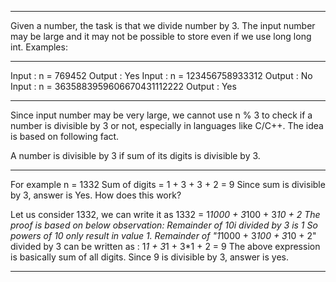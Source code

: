 ----------------------------------------------------------------------------------

Given a number, the task is that we divide number by 3. The input number may be large and it may not be possible to store even if we use long long int.
Examples: 

----------------------------------------------------------------------------------

Input  : n = 769452
Output : Yes
Input  : n = 123456758933312
Output : No
Input  : n = 3635883959606670431112222
Output : Yes

----------------------------------------------------------------------------------

Since input number may be very large, we cannot use n % 3 to check if a number is divisible by 3 or not, especially in languages like C/C++. The idea is based on following fact.

A number is divisible by 3 if sum of its digits is divisible by 3.

----------------------------------------------------------------------------------

For example n = 1332
Sum of digits = 1 + 3 + 3 + 2 = 9
Since sum is divisible by 3,
answer is Yes.
How does this work? 

Let us consider 1332, we can write it as
1332 = 1*1000 + 3*100 + 3*10 + 2
The proof is based on below observation:
Remainder of 10i divided by 3 is 1
So powers of 10 only result in value 1.
Remainder of "1*1000 + 3*100 + 3*10 + 2"
divided by 3 can be written as : 
1*1 + 3*1 + 3*1 + 2 = 9
The above expression is basically sum of
all digits.
Since 9 is divisible by 3, answer is yes.

----------------------------------------------------------------------------------